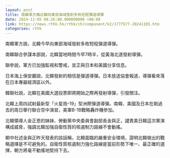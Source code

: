 ```yaml
---
layout: post
title: 南韓軍方稱北韓向東部海域發射多枚短程彈道導彈
date: 2024-11-05 08:26:08.000000000 +08:00
link: https://news.rthk.hk/rthk/ch/component/k2/1777577-20241105.htm
categories: rthk
---
```


南韓軍方說，北韓今早向東部海域發射多枚短程彈道導彈。

南韓聯合參謀本部說，北韓當地時間今早7時半，從黃海北道發射導彈。

聯參說，軍方已加強監視和警戒，並正與日本和美國分享信息。

日本海上保安廳說，北韓發射的相信是彈道導彈。日本放送協會報道，導彈看來落在日本專屬經濟區以外。

韓聯社說，北韓在美國大選投票即將開始之際再發射導彈，引發關注。

北韓上周四試射最新型「火星炮-19」型洲際彈道導彈。南韓、美國及日本在剛過去的周日舉行聯合空中演習，美軍B-1B戰略轟炸機參加。

北韓領導人金正恩的妹妹、勞動黨中央委員會副部長金與正，譴責美日韓這次軍演構成威脅，強調北韓加強自衛性質的核遏制力路線不會動搖。

朝中社述金與正昨天發表的談話稱，北韓面臨的嚴重安全環境，證明北韓做出的戰略選擇是不可避免的。自衛性質核遏制力強化路線是當前形勢下唯一、最正確的選擇，朝方將毫不動搖地堅持下去。
